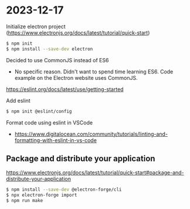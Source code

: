 # 2023-12-17

Initialize electron project (https://www.electronjs.org/docs/latest/tutorial/quick-start)

```sh
$ npm init
$ npm install --save-dev electron
```

Decided to use CommonJS instead of ES6
- No specific reason. Didn't want to spend time learning ES6. Code example on the Electron website uses CommonJS.

https://eslint.org/docs/latest/use/getting-started

Add eslint
```sh
$ npm init @eslint/config
```

Format code using eslint in VSCode
- https://www.digitalocean.com/community/tutorials/linting-and-formatting-with-eslint-in-vs-code


## Package and distribute your application

https://www.electronjs.org/docs/latest/tutorial/quick-start#package-and-distribute-your-application

```sh
$ npm install --save-dev @electron-forge/cli
$ npx electron-forge import
$ npm run make
```